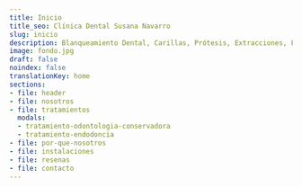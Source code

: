 ```yaml
---
title: Inicio
title_seo: Clínica Dental Susana Navarro
slug: inicio
description: Blanqueamiento Dental, Carillas, Prótesis, Extracciones, Férulas de Descarga, Ortodoncia convencional e invisible, Implantes dentales... ✅ ¡Y mucho más!
image: fondo.jpg
draft: false
noindex: false
translationKey: home
sections:
- file: header
- file: nosotros
- file: tratamientos
  modals:
  - tratamiento-odontologia-conservadora
  - tratamiento-endodoncia
- file: por-que-nosotros
- file: instalaciones
- file: resenas
- file: contacto
---
```

